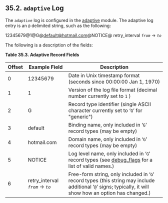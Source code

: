 ## 35.2. `adaptive` Log

The `adaptive` log is configured in the [adaptive](modules.adaptive "71.3. adaptive – Adaptive Delivery") module. The adaptive log entry is an `@` delimited string, such as the following:

12345679@1@G@default@hotmail.com@NOTICE@ retry_interval *`from`* -> *`to`*

The following is a description of the fields:

<a name="adaptive.log.format.fields"></a>

**Table 35.3. Adaptive Record Fields**

| Offset | Example Field | Description |
| --- | --- | --- |
| 0 | 12345679 | Date in Unix timestamp format (seconds since 00:00:00 Jan 1, 1970) |
| 1 | 1 | Version of the log file format (decimal number currently set to `1` ) |
| 2 | G | Record type identifier (single ASCII character currently set to ‘`G`’ for "generic") |
| 3 | default | Binding name, only included in ‘`G`’ record types (may be empty) |
| 4 | hotmail.com | Domain name, only included in ‘`G`’ record types (may be empty) |
| 5 | NOTICE | Log level name, only included in ‘`G`’ record types (see [debug_flags](conf.ref.debug_flags "debug_flags") for a list of valid names.) |
| 6 | retry_interval *`from`* -> *`to`* | Free-form string, only included in ‘`G`’ record types (this string may include additional ‘`@`’ signs; typically, it will show how an option has changed.) |

